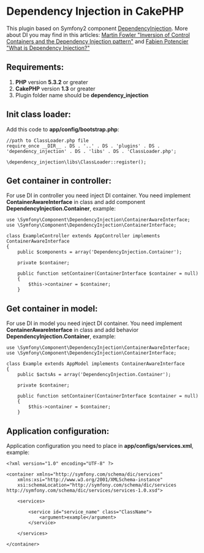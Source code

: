 Dependency Injection in CakePHP
===============================
This plugin based on Symfony2 component [DependencyInjection](https://github.com/symfony/DependencyInjection).
More about DI you may find in this articles: [Martin Fowler "Inversion of Control Containers and the Dependency Injection pattern"](http://martinfowler.com/articles/injection.html) and [Fabien Potencier "What is Dependency Injection?"](http://fabien.potencier.org/article/11/what-is-dependency-injection)


Requirements:
-------------
1. **PHP** version **5.3.2** or greater
2. **CakePHP** version **1.3** or greater
3. Plugin folder name should be **dependency_injection**


Init class loader:
------------------
Add this code to **app/config/bootstrap.php**:

    //path to ClassLoader.php file
    require_once __DIR__ . DS . '..' . DS . 'plugins' . DS . 'dependency_injection' . DS . 'libs' . DS . 'ClassLoader.php';
    
    \dependency_injection\libs\ClassLoader::register();


Get container in controller:
----------------------------
For use DI in controller you need inject DI container. You need implement **ContainerAwareInterface** in class and add component **DependencyInjection.Container**, example:

    use \Symfony\Component\DependencyInjection\ContainerAwareInterface;
    use \Symfony\Component\DependencyInjection\ContainerInterface;

    class ExampleController extends AppController implements ContainerAwareInterface
    {
        public $components = array('DependencyInjection.Container');

        private $container;

        public function setContainer(ContainerInterface $container = null)
        {
            $this->container = $container;
        }


Get container in model:
-----------------------
For use DI in model you need inject DI container. You need implement **ContainerAwareInterface** in class and add behavior **DependencyInjection.Container**, example:

    use \Symfony\Component\DependencyInjection\ContainerAwareInterface;
    use \Symfony\Component\DependencyInjection\ContainerInterface;

    class Example extends AppModel implements ContainerAwareInterface
    {
        public $actsAs = array('DependencyInjection.Container');

        private $container;

        public function setContainer(ContainerInterface $container = null)
        {
            $this->container = $container;
        }


Application configuration:
-------------------------
Application configuration you need to place in **app/configs/services.xml**, example:

    <?xml version="1.0" encoding="UTF-8" ?>

    <container xmlns="http://symfony.com/schema/dic/services"
        xmlns:xsi="http://www.w3.org/2001/XMLSchema-instance"
        xsi:schemaLocation="http://symfony.com/schema/dic/services http://symfony.com/schema/dic/services/services-1.0.xsd">

        <services>

            <service id="service_name" class="ClassName">
                <argument>example</argument>
            </service>

        </services>

    </container>